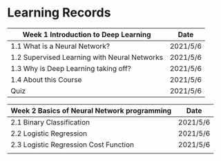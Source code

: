 # Learning Records

| Week 1 Introduction to Deep Learning         | Date     |
| -------------------------------------------- | -------- |
| 1.1 What is a Neural Network?                | 2021/5/6 |
| 1.2 Supervised Learning with Neural Networks | 2021/5/6 |
| 1.3 Why is Deep Learning taking off?         | 2021/5/6 |
| 1.4 About this Course                        | 2021/5/6 |
| Quiz                                         | 2021/5/6 |



| Week 2 Basics of Neural Network programming | Date     |
| ------------------------------------------- | -------- |
| 2.1 Binary Classification                   | 2021/5/6 |
| 2.2 Logistic Regression                     | 2021/5/6 |
| 2.3 Logistic Regression Cost Function       | 2021/5/6 |
|                                             |          |

